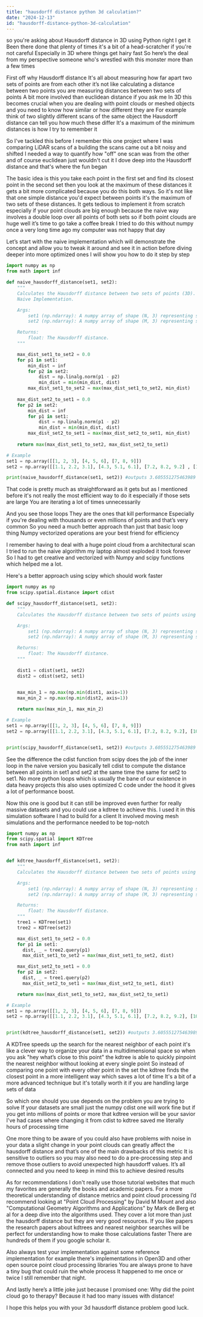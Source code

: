 ```yaml
---
title: "hausdorff distance python 3d calculation?"
date: "2024-12-13"
id: "hausdorff-distance-python-3d-calculation"
---
```


 so you're asking about Hausdorff distance in 3D using Python right I get it Been there done that plenty of times it's a bit of a head-scratcher if you're not careful Especially in 3D where things get hairy fast So here’s the deal from my perspective someone who's wrestled with this monster more than a few times

First off why Hausdorff distance It's all about measuring how far apart two sets of points are from each other it’s not like calculating a distance between two points you are measuring distances between two sets of points A bit more involved than euclidean distance if you ask me In 3D this becomes crucial when you are dealing with point clouds or meshed objects and you need to know how similar or how different they are For example think of two slightly different scans of the same object the Hausdorff distance can tell you how much these differ It's a maximum of the minimum distances is how I try to remember it

So I've tackled this before I remember this one project where I was comparing LiDAR scans of a building the scans came out a bit noisy and shifted I needed a way to quantify how "off" one scan was from the other and of course euclidean just wouldn't cut it I dove deep into the Hausdorff distance and that's where the fun began

The basic idea is this you take each point in the first set and find its closest point in the second set then you look at the maximum of these distances it gets a bit more complicated because you do this both ways. So it's not like that one simple distance you'd expect between points it's the maximum of two sets of these distances. It gets tedious to implement it from scratch especially if your point clouds are big enough because the naive way involves a double loop over all points of both sets so if both point clouds are huge well it’s time to go take a coffee break I tried to do this without numpy once a very long time ago my computer was not happy that day

Let’s start with the naive implementation which will demonstrate the concept and allow you to tweak it around and see it in action before diving deeper into more optimized ones I will show you how to do it step by step

```python
import numpy as np
from math import inf

def naive_hausdorff_distance(set1, set2):
    """
    Calculates the Hausdorff distance between two sets of points (3D).
    Naive Implementation.

    Args:
        set1 (np.ndarray): A numpy array of shape (N, 3) representing set 1.
        set2 (np.ndarray): A numpy array of shape (M, 3) representing set 2.

    Returns:
        float: The Hausdorff distance.
    """

    max_dist_set1_to_set2 = 0.0
    for p1 in set1:
        min_dist = inf
        for p2 in set2:
            dist = np.linalg.norm(p1 - p2)
            min_dist = min(min_dist, dist)
        max_dist_set1_to_set2 = max(max_dist_set1_to_set2, min_dist)
        
    max_dist_set2_to_set1 = 0.0
    for p2 in set2:
        min_dist = inf
        for p1 in set1:
            dist = np.linalg.norm(p1 - p2)
            min_dist = min(min_dist, dist)
        max_dist_set2_to_set1 = max(max_dist_set2_to_set1, min_dist)
    
    return max(max_dist_set1_to_set2, max_dist_set2_to_set1)

# Example
set1 = np.array([[1, 2, 3], [4, 5, 6], [7, 8, 9]])
set2 = np.array([[1.1, 2.2, 3.1], [4.3, 5.1, 6.1], [7.2, 8.2, 9.2] , [10, 11, 12]])

print(naive_hausdorff_distance(set1, set2)) #outputs 3.605551275463989
```
That code is pretty much as straightforward as it gets but as I mentioned before it's not really the most efficient way to do it especially if those sets are large You are iterating a lot of times unnecessarily

And you see those loops They are the ones that kill performance Especially if you're dealing with thousands or even millions of points and that’s very common So you need a much better approach than just that basic loop thing Numpy vectorized operations are your best friend for efficiency

I remember having to deal with a huge point cloud from a architectural scan I tried to run the naive algorithm my laptop almost exploded it took forever So I had to get creative and vectorized with Numpy and scipy functions which helped me a lot.

Here's a better approach using scipy which should work faster

```python
import numpy as np
from scipy.spatial.distance import cdist

def scipy_hausdorff_distance(set1, set2):
    """
    Calculates the Hausdorff distance between two sets of points using scipy cdist.

    Args:
        set1 (np.ndarray): A numpy array of shape (N, 3) representing set 1.
        set2 (np.ndarray): A numpy array of shape (M, 3) representing set 2.

    Returns:
        float: The Hausdorff distance.
    """
    
    dist1 = cdist(set1, set2)
    dist2 = cdist(set2, set1)

    
    max_min_1 = np.max(np.min(dist1, axis=1))
    max_min_2 = np.max(np.min(dist2, axis=1))

    return max(max_min_1, max_min_2)

# Example
set1 = np.array([[1, 2, 3], [4, 5, 6], [7, 8, 9]])
set2 = np.array([[1.1, 2.2, 3.1], [4.3, 5.1, 6.1], [7.2, 8.2, 9.2], [10, 11, 12]])


print(scipy_hausdorff_distance(set1, set2)) #outputs 3.605551275463989

```

See the difference the cdist function from scipy does the job of the inner loop in the naive version you basically tell cdist to compute the distance between all points in set1 and set2 at the same time the same for set2 to set1. No more python loops which is usually the bane of our existence in data heavy projects this also uses optimized C code under the hood it gives a lot of performance boost.

Now this one is good but it can still be improved even further for really massive datasets and you could use a kdtree to achieve this.
I used it in this simulation software I had to build for a client It involved moving mesh simulations and the performance needed to be top-notch

```python
import numpy as np
from scipy.spatial import KDTree
from math import inf


def kdtree_hausdorff_distance(set1, set2):
    """
    Calculates the Hausdorff distance between two sets of points using KDTree.

    Args:
        set1 (np.ndarray): A numpy array of shape (N, 3) representing set 1.
        set2 (np.ndarray): A numpy array of shape (M, 3) representing set 2.

    Returns:
        float: The Hausdorff distance.
    """
    tree1 = KDTree(set1)
    tree2 = KDTree(set2)

    max_dist_set1_to_set2 = 0.0
    for p1 in set1:
      dist, _ = tree2.query(p1)
      max_dist_set1_to_set2 = max(max_dist_set1_to_set2, dist)

    max_dist_set2_to_set1 = 0.0
    for p2 in set2:
      dist, _ = tree1.query(p2)
      max_dist_set2_to_set1 = max(max_dist_set2_to_set1, dist)

    return max(max_dist_set1_to_set2, max_dist_set2_to_set1)

# Example
set1 = np.array([[1, 2, 3], [4, 5, 6], [7, 8, 9]])
set2 = np.array([[1.1, 2.2, 3.1], [4.3, 5.1, 6.1], [7.2, 8.2, 9.2], [10, 11, 12]])


print(kdtree_hausdorff_distance(set1, set2)) #outputs 3.605551275463989

```

A KDTree speeds up the search for the nearest neighbor of each point it's like a clever way to organize your data in a multidimensional space so when you ask "hey what’s close to this point" the kdtree is able to quickly pinpoint the nearest neighbor without looking at every single point So instead of comparing one point with every other point in the set the kdtree finds the closest point in a more intelligent way which saves a lot of time It's a bit of a more advanced technique but it's totally worth it if you are handling large sets of data

So which one should you use depends on the problem you are trying to solve If your datasets are small just the numpy cdist one will work fine but if you get into millions of points or more that kdtree version will be your savior I've had cases where changing it from cdist to kdtree saved me literally hours of processing time

One more thing to be aware of you could also have problems with noise in your data a slight change in your point clouds can greatly affect the hausdorff distance and that’s one of the main drawbacks of this metric It is sensitive to outliers so you may also need to do a pre-processing step and remove those outliers to avoid unexpected high hausdorff values. It’s all connected and you need to keep in mind this to achieve desired results

As for recommendations I don't really use those tutorial websites that much my favorites are generally the books and academic papers. For a more theoretical understanding of distance metrics and point cloud processing I’d recommend looking at "Point Cloud Processing" by David M Mount and also "Computational Geometry Algorithms and Applications" by Mark de Berg et al for a deep dive into the algorithms used. They cover a lot more than just the hausdorff distance but they are very good resources. If you like papers the research papers about kdtrees and nearest neighbor searches will be perfect for understanding how to make those calculations faster There are hundreds of them if you google scholar it.

Also always test your implementation against some reference implementation for example there's implementations in Open3D and other open source point cloud processing libraries You are always prone to have a tiny bug that could ruin the whole process It happened to me once or twice I still remember that night.

And lastly here’s a little joke just because I promised one: Why did the point cloud go to therapy? Because it had too many issues with distance!

I hope this helps you with your 3d hausdorff distance problem good luck.
